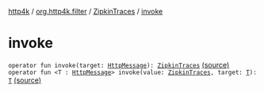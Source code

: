 [http4k](../../index.md) / [org.http4k.filter](../index.md) / [ZipkinTraces](index.md) / [invoke](./invoke.md)

# invoke

`operator fun invoke(target: `[`HttpMessage`](../../org.http4k.core/-http-message/index.md)`): `[`ZipkinTraces`](index.md) [(source)](https://github.com/http4k/http4k/blob/master/http4k-core/src/main/kotlin/org/http4k/filter/ZipkinTraces.kt#L70)
`operator fun <T : `[`HttpMessage`](../../org.http4k.core/-http-message/index.md)`> invoke(value: `[`ZipkinTraces`](index.md)`, target: `[`T`](invoke.md#T)`): `[`T`](invoke.md#T) [(source)](https://github.com/http4k/http4k/blob/master/http4k-core/src/main/kotlin/org/http4k/filter/ZipkinTraces.kt#L71)